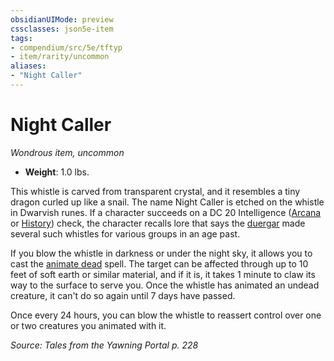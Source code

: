 ```yaml
---
obsidianUIMode: preview
cssclasses: json5e-item
tags:
- compendium/src/5e/tftyp
- item/rarity/uncommon
aliases: 
- "Night Caller"
---
```

# Night Caller
*Wondrous item, uncommon*  

- **Weight**: 1.0 lbs.

This whistle is carved from transparent crystal, and it resembles a tiny dragon curled up like a snail. The name Night Caller is etched on the whistle in Dwarvish runes. If a character succeeds on a DC 20 Intelligence ([Arcana](TTRPG/Source%20Material/Mechanics/Rules/skills.md#Arcana) or [History](TTRPG/Source%20Material/Mechanics/Rules/skills.md#History)) check, the character recalls lore that says the [duergar](TTRPG/Source%20Material/Mechanics/bestiary/humanoid/duergar.md) made several such whistles for various groups in an age past.

If you blow the whistle in darkness or under the night sky, it allows you to cast the [animate dead](TTRPG/Source%20Material/Mechanics/spells/animate-dead.md) spell. The target can be affected through up to 10 feet of soft earth or similar material, and if it is, it takes 1 minute to claw its way to the surface to serve you. Once the whistle has animated an undead creature, it can't do so again until 7 days have passed.

Once every 24 hours, you can blow the whistle to reassert control over one or two creatures you animated with it.

*Source: Tales from the Yawning Portal p. 228*